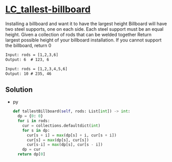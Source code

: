 # [LC_tallest-billboard](https://leetcode.com/problems/tallest-billboard)

Installing a billboard and want it to have the largest height
Billboard will have two steel supports, one on each side. Each steel support must be an equal height.
Given a collection of rods that can be welded together
Return largest possible height of your billboard installation. If you cannot support the billboard, return 0

```txt
Input: rods = [1,2,3,6]
Output: 6  # 123, 6

Input: rods = [1,2,3,4,5,6]
Output: 10 # 235, 46
```

## Solution

* py

  ```py
  def tallestBillboard(self, rods: List[int]) -> int:
    dp = {0: 0}
    for i in rods:
      cur = collections.defaultdict(int)
      for s in dp:
        cur[s + i] = max(dp[s] + i, cur[s + i])
        cur[s] = max(dp[s], cur[s])
        cur[s-i] = max(dp[s], cur[s - i])
      dp = cur
    return dp[0]
  ```
